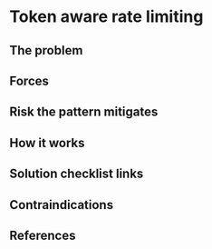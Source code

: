 
# Token aware rate limiting

## The problem

## Forces

## Risk the pattern mitigates 

## How it works

## Solution checklist links

## Contraindications

## References
